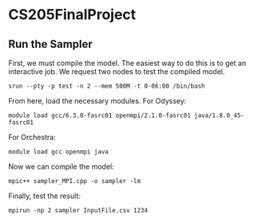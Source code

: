 # CS205FinalProject

## Run the Sampler
First, we must compile the model. The easiest way to do this is to get an interactive job. We request two nodes to test the compiled model.

`srun --pty -p test -n 2 --mem 500M -t 0-06:00 /bin/bash`

From here, load the necessary modules. For Odyssey:

`module load gcc/6.3.0-fasrc01 openmpi/2.1.0-fasrc01 java/1.8.0_45-fasrc01`

For Orchestra:

`module load gcc openmpi java`

Now we can compile the model:

`mpic++ sampler_MPI.cpp -o sampler -lm`

Finally, test the result:

`mpirun -np 2 sampler InputFile.csv 1234`

